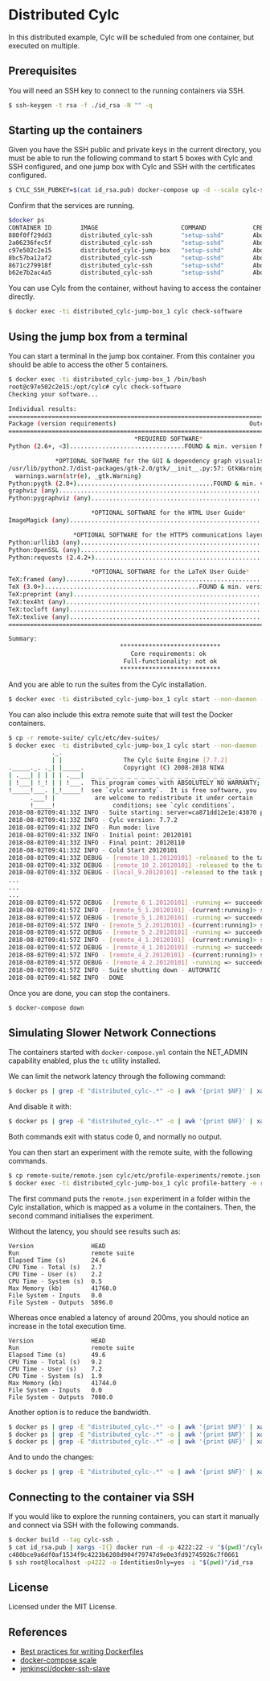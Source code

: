 # Distributed Cylc

In this distributed example, Cylc will be scheduled from one container, but executed
on multiple.

## Prerequisites

You will need an SSH key to connect to the running containers via SSH.

```bash
$ ssh-keygen -t rsa -f ./id_rsa -N "" -q
```

## Starting up the containers

Given you have the SSH public and private keys in the current directory, you must be able to
run the following command to start 5 boxes with Cylc and SSH configured, and one jump box with
Cylc and SSH with the certificates configured.

```bash
$ CYLC_SSH_PUBKEY=$(cat id_rsa.pub) docker-compose up -d --scale cylc-ssh=5 --scale cylc-jump-box=1
```

Confirm that the services are running.

```bash
$docker ps
CONTAINER ID        IMAGE                       COMMAND             CREATED              STATUS              PORTS                   NAMES
880f0ff29dd3        distributed_cylc-ssh        "setup-sshd"        About a minute ago   Up About a minute   0.0.0.0:32779->22/tcp   distributed_cylc-ssh_1
2a06236fec5f        distributed_cylc-ssh        "setup-sshd"        About a minute ago   Up About a minute   0.0.0.0:32778->22/tcp   distributed_cylc-ssh_5
c97e502c2e15        distributed_cylc-jump-box   "setup-sshd"        About a minute ago   Up About a minute   22/tcp                  distributed_cylc-jump-box_1
8bc57ba12af2        distributed_cylc-ssh        "setup-sshd"        About a minute ago   Up About a minute   0.0.0.0:32776->22/tcp   distributed_cylc-ssh_4
8671c279918f        distributed_cylc-ssh        "setup-sshd"        About a minute ago   Up About a minute   0.0.0.0:32777->22/tcp   distributed_cylc-ssh_3
b62e7b2ac4a5        distributed_cylc-ssh        "setup-sshd"        About a minute ago   Up About a minute   0.0.0.0:32775->22/tcp   distributed_cylc-ssh_2
```

You can use Cylc from the container, without having to access the container directly.

```bash
$ docker exec -ti distributed_cylc-jump-box_1 cylc check-software
```

## Using the jump box from a terminal

You can start a terminal in the jump box container. From this container you should be able to access
the other 5 containers.

```bash
$ docker exec -ti distributed_cylc-jump-box_1 /bin/bash
root@c97e502c2e15:/opt/cylc# cylc check-software
Checking your software...

Individual results:
==========================================================================================
Package (version requirements)                                     Outcome (version found)
==========================================================================================
                                   *REQUIRED SOFTWARE*                                   
Python (2.6+, <3)................................FOUND & min. version MET (2.7.12.final.0)

             *OPTIONAL SOFTWARE for the GUI & dependency graph visualisation*             
/usr/lib/python2.7/dist-packages/gtk-2.0/gtk/__init__.py:57: GtkWarning: could not open display
  warnings.warn(str(e), _gtk.Warning)
Python:pygtk (2.0+)......................................FOUND & min. version MET (2.24.0)
graphviz (any)..............................................................FOUND (2.38.0)
Python:pygraphviz (any)......................................................FOUND (1.3.1)

                       *OPTIONAL SOFTWARE for the HTML User Guide*                       
ImageMagick (any)............................................................NOT FOUND (-)

                  *OPTIONAL SOFTWARE for the HTTPS communications layer*                  
Python:urllib3 (any).........................................................NOT FOUND (-)
Python:OpenSSL (any)........................................................FOUND (18.0.0)
Python:requests (2.4.2+).....................................................NOT FOUND (-)

                       *OPTIONAL SOFTWARE for the LaTeX User Guide*                       
TeX:framed (any).............................................................NOT FOUND (-)
TeX (3.0+)...........................................FOUND & min. version MET (3.14159265)
TeX:preprint (any)...........................................................NOT FOUND (-)
TeX:tex4ht (any).............................................................NOT FOUND (-)
TeX:tocloft (any)............................................................NOT FOUND (-)
TeX:texlive (any)............................................................NOT FOUND (-)
==========================================================================================

Summary:
                               ****************************                               
                                  Core requirements: ok                                  
                                Full-functionality: not ok                                
                               **************************** 
```

And you are able to run the suites from the Cylc installation.

```bash
$ docker exec -ti distributed_cylc-jump-box_1 cylc start --non-daemon --debug /opt/cylc/etc/examples/tutorial/oneoff/basic/
```

You can also include this extra remote suite that will test the Docker containers.

```bash
$ cp -r remote-suite/ cylc/etc/dev-suites/
$ docker exec -ti distributed_cylc-jump-box_1 cylc start --non-daemon --debug /opt/cylc/etc/dev-suites/remote-suite
            ._.                                                       
            | |                 The Cylc Suite Engine [7.7.2]         
._____._. ._| |_____.           Copyright (C) 2008-2018 NIWA          
| .___| | | | | .___|  _ _ _ _ _ _ _ _ _ _ _ _ _ _ _ _ _ _ _ _ _ _ _ _
| !___| !_! | | !___.  This program comes with ABSOLUTELY NO WARRANTY;
!_____!___. |_!_____!  see `cylc warranty`.  It is free software, you 
      .___! |           are welcome to redistribute it under certain  
      !_____!                conditions; see `cylc conditions`.       
2018-08-02T09:41:33Z INFO - Suite starting: server=ca871dd12e1e:43070 pid=1285
2018-08-02T09:41:33Z INFO - Cylc version: 7.7.2
2018-08-02T09:41:33Z INFO - Run mode: live
2018-08-02T09:41:33Z INFO - Initial point: 20120101
2018-08-02T09:41:33Z INFO - Final point: 20120110
2018-08-02T09:41:33Z INFO - Cold Start 20120101
2018-08-02T09:41:33Z DEBUG - [remote_10_1.20120101] -released to the task pool
2018-08-02T09:41:33Z DEBUG - [remote_10_2.20120101] -released to the task pool
2018-08-02T09:41:33Z DEBUG - [local_9.20120101] -released to the task pool
...
...
...
2018-08-02T09:41:57Z DEBUG - [remote_6_1.20120101] -running => succeeded
2018-08-02T09:41:57Z INFO - [remote_5_1.20120101] -(current:running)> succeeded at 2018-08-02T09:41:56Z
2018-08-02T09:41:57Z DEBUG - [remote_5_1.20120101] -running => succeeded
2018-08-02T09:41:57Z INFO - [remote_5_2.20120101] -(current:running)> succeeded at 2018-08-02T09:41:56Z
2018-08-02T09:41:57Z DEBUG - [remote_5_2.20120101] -running => succeeded
2018-08-02T09:41:57Z INFO - [remote_4_1.20120101] -(current:running)> succeeded at 2018-08-02T09:41:56Z
2018-08-02T09:41:57Z DEBUG - [remote_4_1.20120101] -running => succeeded
2018-08-02T09:41:57Z INFO - [remote_4_2.20120101] -(current:running)> succeeded at 2018-08-02T09:41:56Z
2018-08-02T09:41:57Z DEBUG - [remote_4_2.20120101] -running => succeeded
2018-08-02T09:41:57Z INFO - Suite shutting down - AUTOMATIC
2018-08-02T09:41:58Z INFO - DONE
```

Once you are done, you can stop the containers.

```bash
$ docker-compose down
```

## Simulating Slower Network Connections

The containers started with `docker-compose.yml` contain the NET_ADMIN capability enabled, plus
the `tc` utility installed.

We can limit the network latency through the following command:

```bash
$ docker ps | grep -E "distributed_cylc-.*" -o | awk '{print $NF}' | xargs -I{} docker exec {} tc qdisc add dev eth0 root netem delay 200ms
```

And disable it with:

```bash
$ docker ps | grep -E "distributed_cylc-.*" -o | awk '{print $NF}' | xargs -I{} docker exec {} tc qdisc del dev eth0 root netem
```

Both commands exit with status code 0, and normally no output.

You can then start an experiment with the remote suite, with the following commands.

```bash
$ cp remote-suite/remote.json cylc/etc/profile-experiments/remote.json
$ docker exec -ti distributed_cylc-jump-box_1 cylc profile-battery -e remote -p --full
```

The first command puts the `remote.json` experiment in a folder within the Cylc installation,
which is mapped as a volume in the containers. Then, the second command initialises the experiment.

Without the latency, you should see results such as:

```
Version                HEAD        
Run                    remote suite
Elapsed Time (s)       24.6        
CPU Time - Total (s)   2.7         
CPU Time - User (s)    2.2         
CPU Time - System (s)  0.5         
Max Memory (kb)        41760.0     
File System - Inputs   0.0         
File System - Outputs  5896.0 
```

Whereas once enabled a latency of around 200ms, you should notice an increase in the
total execution time.

```
Version                HEAD        
Run                    remote suite
Elapsed Time (s)       49.6        
CPU Time - Total (s)   9.2         
CPU Time - User (s)    7.2         
CPU Time - System (s)  1.9         
Max Memory (kb)        41744.0     
File System - Inputs   0.0         
File System - Outputs  7080.0
```

Another option is to reduce the bandwidth.

```bash
$ docker ps | grep -E "distributed_cylc-.*" -o | awk '{print $NF}' | xargs -I{} docker exec {} tc qdisc add dev eth0 handle 1: root htb default 11
$ docker ps | grep -E "distributed_cylc-.*" -o | awk '{print $NF}' | xargs -I{} docker exec {} tc class add dev eth0 parent 1: classid 1:1 htb rate 512kbps
$ docker ps | grep -E "distributed_cylc-.*" -o | awk '{print $NF}' | xargs -I{} docker exec {} tc class add dev eth0 parent 1:1 classid 1:11 htb rate 512kbps
```

And to undo the changes:

```bash
$ docker ps | grep -E "distributed_cylc-.*" -o | awk '{print $NF}' | xargs -I{} docker exec {} tc qdisc del dev eth0 root
```

## Connecting to the container via SSH

If you would like to explore the running containers, you can start it manually and connect via SSH with
the following commands.

```bash
$ docker build --tag cylc-ssh .
$ cat id_rsa.pub | xargs -I{} docker run -d -p 4222:22 -v "$(pwd)"/cylc:/opt/cylc cylc-ssh {}
c480bce9a6df0af1534f9c4223b6208d904f79747d9e0e3fd92745926c7f0661
$ ssh root@localhost -p4222 -o IdentitiesOnly=yes -i "$(pwd)"/id_rsa
```

## License

Licensed under the MIT License.

## References

- [Best practices for writing Dockerfiles](https://docs.docker.com/develop/develop-images/dockerfile_best-practices)
- [docker-compose scale](https://docs.docker.com/compose/reference/scale/)
- [jenkinsci/docker-ssh-slave](https://github.com/jenkinsci/docker-ssh-slave/blob/master/Dockerfile)
